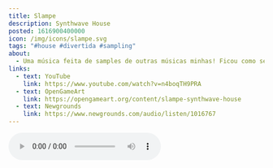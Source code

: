 ```yaml
---
title: Slampe
description: Synthwave House
posted: 1616900400000
icon: /img/icons/slampe.svg
tags: "#house #divertida #sampling"
about:
  - Uma música feita de samples de outras músicas minhas! Ficou como se fosse uma fusão entre música synthwave e house.
links:
  - text: YouTube
    link: https://www.youtube.com/watch?v=n4boqTH9PRA
  - text: OpenGameArt
    link: https://opengameart.org/content/slampe-synthwave-house
  - text: Newgrounds
    link: https://www.newgrounds.com/audio/listen/1016767
---
```

<audio controls cross-origin src="https://opengameart.org/sites/default/files/slampe.wav">